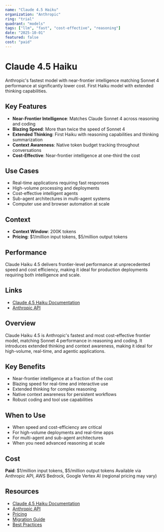 ```yaml
---
name: "Claude 4.5 Haiku"
organization: "Anthropic"
ring: "trial"
quadrant: "models"
tags: ["llm", "fast", "cost-effective", "reasoning"]
date: "2025-10-01"
featured: false
cost: "paid"
---
```


# Claude 4.5 Haiku

Anthropic's fastest model with near-frontier intelligence matching Sonnet 4 performance at significantly lower cost. First Haiku model with extended thinking capabilities.

## Key Features
- **Near-Frontier Intelligence**: Matches Claude Sonnet 4 across reasoning and coding
- **Blazing Speed**: More than twice the speed of Sonnet 4
- **Extended Thinking**: First Haiku with reasoning capabilities and thinking summarization
- **Context Awareness**: Native token budget tracking throughout conversations
- **Cost-Effective**: Near-frontier intelligence at one-third the cost

## Use Cases
- Real-time applications requiring fast responses
- High-volume processing and deployments
- Cost-effective intelligent agents
- Sub-agent architectures in multi-agent systems
- Computer use and browser automation at scale

## Context
- **Context Window**: 200K tokens
- **Pricing**: $1/million input tokens, $5/million output tokens

## Performance
Claude Haiku 4.5 delivers frontier-level performance at unprecedented speed and cost efficiency, making it ideal for production deployments requiring both intelligence and scale.

## Links
- [Claude 4.5 Haiku Documentation](https://docs.claude.com/en/docs/about-claude/models/whats-new-claude-4-5)
- [Anthropic API](https://www.anthropic.com/)

## Overview
Claude Haiku 4.5 is Anthropic's fastest and most cost-effective frontier model, matching Sonnet 4 performance in reasoning and coding. It introduces extended thinking and context awareness, making it ideal for high-volume, real-time, and agentic applications.

## Key Benefits
- Near-frontier intelligence at a fraction of the cost
- Blazing speed for real-time and interactive use
- Extended thinking for complex reasoning
- Native context awareness for persistent workflows
- Robust coding and tool use capabilities

## When to Use
- When speed and cost-efficiency are critical
- For high-volume deployments and real-time apps
- For multi-agent and sub-agent architectures
- When you need advanced reasoning at scale

## Cost
**Paid**: $1/million input tokens, $5/million output tokens
Available via Anthropic API, AWS Bedrock, Google Vertex AI (regional pricing may vary)


## Resources
- [Claude 4.5 Haiku Documentation](https://docs.claude.com/en/docs/about-claude/models/whats-new-claude-4-5)
- [Anthropic API](https://www.anthropic.com/)
- [Pricing](https://docs.claude.com/en/docs/about-claude/pricing)
- [Migration Guide](https://docs.claude.com/en/docs/about-claude/models/migrating-to-claude-4)
- [Best Practices](https://docs.claude.com/en/docs/build-with-claude/prompt-engineering/claude-4-best-practices)
